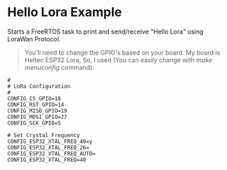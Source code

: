 # Hello Lora Example

Starts a FreeRTOS task to print and send/receive "Hello Lora" using LoraWan Protocol.

> You'll need to change the GPIO's based on your board. My board is Heltec ESP32 Lora, So, I used (You can easily change with *make menuconfig* command):

	#
	# LoRa Configuration
	#
	CONFIG_CS_GPIO=18
	CONFIG_RST_GPIO=14
	CONFIG_MISO_GPIO=19
	CONFIG_MOSI_GPIO=27
	CONFIG_SCK_GPIO=5
	
	# Set Crystal Frequency
	CONFIG_ESP32_XTAL_FREQ_40=y
	CONFIG_ESP32_XTAL_FREQ_26=
	CONFIG_ESP32_XTAL_FREQ_AUTO=
	CONFIG_ESP32_XTAL_FREQ=40
	
